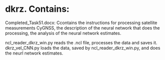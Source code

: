 # dkrz. Contains:

Completed_Task51.docx: Ccontains the instructions for processing satellite measurements CyGNSS, the description of the neural network that does the processing, the analysis of the neural network estimates.

ncl_reader_dkrz_win.py reads the .ncl file, processes the data and saves it.
dkrz_vel_CNN.py loads the data, saved by ncl_reader_dkrz_win.py, and does the neurl network estimates.
